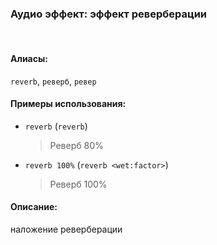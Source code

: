 ### **Аудио эффект: эффект реверберации**
<br>

#### **Алиасы**:
`reverb`, `реверб`, `ревер`


#### **Примеры использования**:
- `reverb` (`reverb`)
  > Реверб 80%
- `reverb 100%` (`reverb <wet:factor>`)
  > Реверб 100%


#### **Описание**:
наложение реверберации
